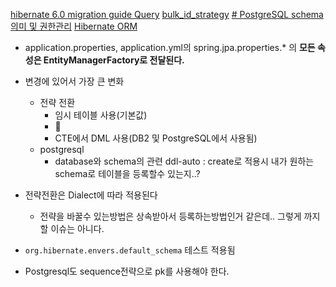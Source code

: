 
[hibernate 6.0 migration guide Query](https://docs.jboss.org/hibernate/orm/6.0/migration-guide/migration-guide.html#query)
[bulk_id_strategy](https://in.relation.to/2017/02/01/non-temporary-table-bulk-id-strategies/)
[# PostgreSQL schema 의미 및 권한관리](https://kimdubi.github.io/postgresql/pg_schema/)
[Hibernate ORM](https://hibernate.org/orm/documentation/6.4/)

- application.properties, application.yml의 spring.jpa.properties.* 의 **모든 속성은 EntityManagerFactory로 전달된다.**

- 변경에 있어서 가장 큰 변화
	- 전략 전환
		- 임시 테이블 사용(기본값)
		- 🔽
		- CTE에서 DML 사용(DB2 및 PostgreSQL에서 사용됨)
	- postgresql
		- database와 schema의 관련 ddl-auto : create로 적용시 내가 원하는 schema로 테이블을 등록할수 있는지..?

- 전략전환은 Dialect에 따라 적용된다
	- 전략을 바꿀수 있는방법은 상속받아서 등록하는방법인거 같은데.. 그렇게 까지 할 이슈는 아니다.
- `org.hibernate.envers.default_schema` 테스트 적용됨
- Postgresql도 sequence전략으로 pk를 사용해야 한다.

